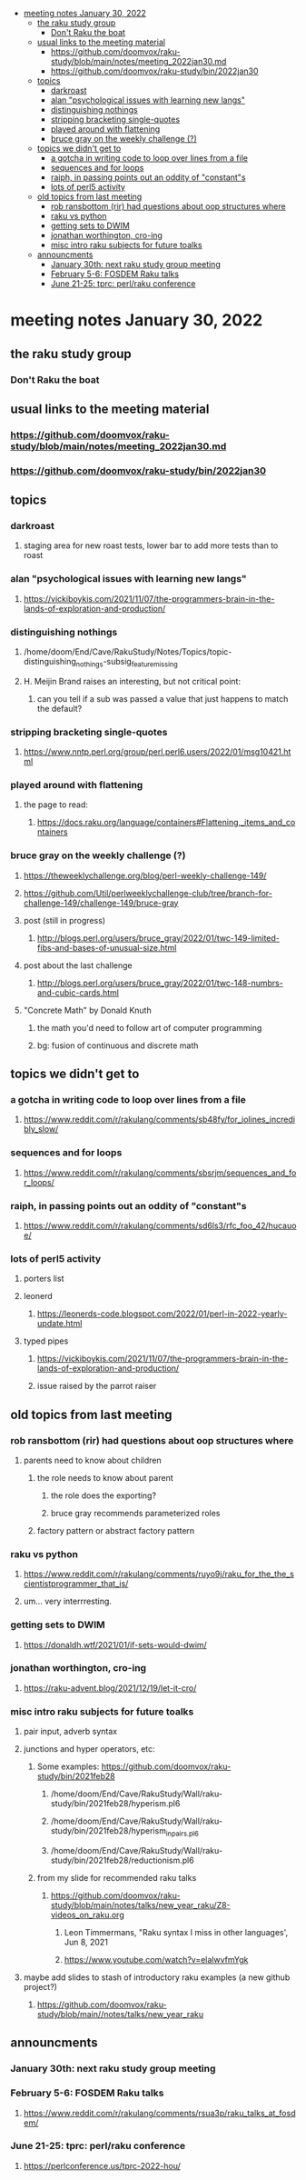 - [meeting notes January 30, 2022](#org935fbc3)
  - [the raku study group](#orga0edf37)
    - [Don't Raku the boat](#org56b8893)
  - [usual links to the meeting material](#org471222d)
    - [<https://github.com/doomvox/raku-study/blob/main/notes/meeting_2022jan30.md>](#org16abe2c)
    - [<https://github.com/doomvox/raku-study/bin/2022jan30>](#orgebbb84b)
  - [topics](#org926e250)
    - [darkroast](#orgd508da2)
    - [alan "psychological issues with learning new langs"](#org17d640f)
    - [distinguishing nothings](#org329a30b)
    - [stripping bracketing single-quotes](#orgeedb0a6)
    - [played around with flattening](#orgd2830b9)
    - [bruce gray on the weekly challenge (?)](#org065b82a)
  - [topics we didn't get to](#org1d9a0d5)
    - [a gotcha in writing code to loop over lines from a file](#org1fdafcc)
    - [sequences and for loops](#org3ac19e4)
    - [raiph, in passing points out an oddity of "constant"s](#org0b8d127)
    - [lots of perl5 activity](#orga019e0d)
  - [old topics from last meeting](#org24b173d)
    - [rob ransbottom (rir) had questions about oop structures where](#orga124002)
    - [raku vs python](#org6fdbd96)
    - [getting sets to DWIM](#org05f1615)
    - [jonathan worthington, cro-ing](#orgf99ecc9)
    - [misc intro raku subjects for future toalks](#org361f0cd)
  - [announcments](#orgae5cf75)
    - [January 30th: next raku study group meeting](#org039a733)
    - [February 5-6: FOSDEM Raku talks](#org5678721)
    - [June 21-25: tprc: perl/raku conference](#orgf07b802)


<a id="org935fbc3"></a>

# meeting notes January 30, 2022


<a id="orga0edf37"></a>

## the raku study group


<a id="org56b8893"></a>

### Don't Raku the boat


<a id="org471222d"></a>

## usual links to the meeting material


<a id="org16abe2c"></a>

### <https://github.com/doomvox/raku-study/blob/main/notes/meeting_2022jan30.md>


<a id="orgebbb84b"></a>

### <https://github.com/doomvox/raku-study/bin/2022jan30>


<a id="org926e250"></a>

## topics


<a id="orgd508da2"></a>

### darkroast

1.  staging area for new roast tests, lower bar to add more tests than to roast


<a id="org17d640f"></a>

### alan "psychological issues with learning new langs"

1.  <https://vickiboykis.com/2021/11/07/the-programmers-brain-in-the-lands-of-exploration-and-production/>


<a id="org329a30b"></a>

### distinguishing nothings

1.  /home/doom/End/Cave/RakuStudy/Notes/Topics/topic-distinguishing<sub>nothings</sub>-subsig<sub>feature</sub><sub>missing</sub>

2.  H. Meijin Brand raises an interesting, but not critical point:

    1.  can you tell if a sub was passed a value that just happens to match the default?


<a id="orgeedb0a6"></a>

### stripping bracketing single-quotes

1.  <https://www.nntp.perl.org/group/perl.perl6.users/2022/01/msg10421.html>


<a id="orgd2830b9"></a>

### played around with flattening

1.  the page to read:

    1.  <https://docs.raku.org/language/containers#Flattening,_items_and_containers>


<a id="org065b82a"></a>

### bruce gray on the weekly challenge (?)

1.  <https://theweeklychallenge.org/blog/perl-weekly-challenge-149/>

2.  <https://github.com/Util/perlweeklychallenge-club/tree/branch-for-challenge-149/challenge-149/bruce-gray>

3.  post (still in progress)

    1.  <http://blogs.perl.org/users/bruce_gray/2022/01/twc-149-limited-fibs-and-bases-of-unusual-size.html>

4.  post about the last challenge

    1.  <http://blogs.perl.org/users/bruce_gray/2022/01/twc-148-numbrs-and-cubic-cards.html>

5.  "Concrete Math" by Donald Knuth

    1.  the math you'd need to follow art of computer programming
    
    2.  bg: fusion of continuous and discrete math


<a id="org1d9a0d5"></a>

## topics we didn't get to


<a id="org1fdafcc"></a>

### a gotcha in writing code to loop over lines from a file

1.  <https://www.reddit.com/r/rakulang/comments/sb48fy/for_iolines_incredibly_slow/>


<a id="org3ac19e4"></a>

### sequences and for loops

1.  <https://www.reddit.com/r/rakulang/comments/sbsrjm/sequences_and_for_loops/>


<a id="org0b8d127"></a>

### raiph, in passing points out an oddity of "constant"s

1.  <https://www.reddit.com/r/rakulang/comments/sd6ls3/rfc_foo_42/hucauoe/>


<a id="orga019e0d"></a>

### lots of perl5 activity

1.  porters list

2.  leonerd

    1.  <https://leonerds-code.blogspot.com/2022/01/perl-in-2022-yearly-update.html>

3.  typed pipes

    1.  <https://vickiboykis.com/2021/11/07/the-programmers-brain-in-the-lands-of-exploration-and-production/>
    
    2.  issue raised by the parrot raiser


<a id="org24b173d"></a>

## old topics from last meeting


<a id="orga124002"></a>

### rob ransbottom (rir) had questions about oop structures where

1.  parents need to know about children

    1.  the role needs to know about parent
    
        1.  the role does the exporting?
        
        2.  bruce gray recommends parameterized roles
    
    2.  factory pattern or abstract factory pattern


<a id="org6fdbd96"></a>

### raku vs python

1.  <https://www.reddit.com/r/rakulang/comments/ruyo9j/raku_for_the_the_scientistprogrammer_that_is/>

2.  um&#x2026; very interrresting.


<a id="org05f1615"></a>

### getting sets to DWIM

1.  <https://donaldh.wtf/2021/01/if-sets-would-dwim/>


<a id="orgf99ecc9"></a>

### jonathan worthington, cro-ing

1.  <https://raku-advent.blog/2021/12/19/let-it-cro/>


<a id="org361f0cd"></a>

### misc intro raku subjects for future toalks

1.  pair input, adverb syntax

2.  junctions and hyper operators, etc:

    1.  Some examples: <https://github.com/doomvox/raku-study/bin/2021feb28>
    
        1.  /home/doom/End/Cave/RakuStudy/Wall/raku-study/bin/2021feb28/hyperism.pl6
        
        2.  /home/doom/End/Cave/RakuStudy/Wall/raku-study/bin/2021feb28/hyperism<sub>in</sub><sub>pairs.pl6</sub>
        
        3.  /home/doom/End/Cave/RakuStudy/Wall/raku-study/bin/2021feb28/reductionism.pl6
    
    2.  from my slide for recommended raku talks
    
        1.  <https://github.com/doomvox/raku-study/blob/main/notes/talks/new_year_raku/Z8-videos_on_raku.org>
        
            1.  Leon Timmermans, "Raku syntax I miss in other languages', Jun 8, 2021
            
            2.  <https://www.youtube.com/watch?v=elalwvfmYgk>

3.  maybe add slides to stash of introductory raku examples (a new github project?)

    1.  <https://github.com/doomvox/raku-study/blob/main//notes/talks/new_year_raku>


<a id="orgae5cf75"></a>

## announcments


<a id="org039a733"></a>

### January 30th: next raku study group meeting


<a id="org5678721"></a>

### February 5-6: FOSDEM Raku talks

1.  <https://www.reddit.com/r/rakulang/comments/rsua3p/raku_talks_at_fosdem/>


<a id="orgf07b802"></a>

### June 21-25: tprc: perl/raku conference

1.  <https://perlconference.us/tprc-2022-hou/>
